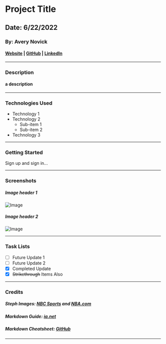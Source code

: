 # Project Title

## Date: 6/22/2022

### By: Avery Novick

#### [Website](http://www.duckduckgo.com) | [GitHub](https://github.com/anovick1) | [LinkedIn](https://www.linkedin.com/in/michaelglackey/)

---

### **Description**

#### a description

---

### **Technologies Used**

- Technology 1
- Technology 2
  - Sub-item 1
  - Sub-item 2
- Technology 3

---

### **Getting Started**

Sign up and sign in...

---

### **Screenshots**

##### Image header 1

![Image](https://cdn.nba.com/manage/2022/06/GettyImages-1241354521-1568x1008.jpg)

##### Image header 2

![Image](https://www.nbcsports.com/sites/rsnunited/files/article/hero/steph-curry-trophies-GettyImages-1241357123.jpg)

---

### **Task Lists**

- [ ] Future Update 1
- [ ] Future Update 2
- [x] Completed Update
- [x] ~~Strikethrough~~ Items Also

---

### **Credits**

##### Steph Images: [NBC Sports](https://www.nbcsports.com/sites/rsnunited/files/article/hero/steph-curry-trophies-GettyImages-1241357123.jpg) and [NBA.com](NBA.com)

##### Markdown Guide: [ia.net](https://ia.net/writer/support/general/markdown-guide)

##### Markdown Cheatsheet: [GitHub](https://guides.github.com/pdfs/markdown-cheatsheet-online.pdf)

---
